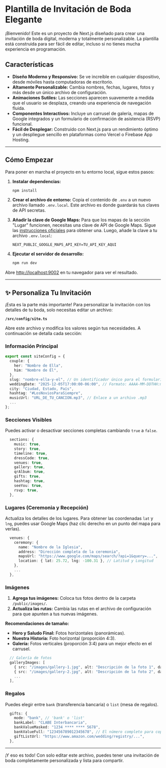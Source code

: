 # Plantilla de Invitación de Boda Elegante

¡Bienvenido! Este es un proyecto de Next.js diseñado para crear una invitación de boda digital, moderna y totalmente personalizable. La plantilla está construida para ser fácil de editar, incluso si no tienes mucha experiencia en programación.

## Características

- **Diseño Moderno y Responsivo:** Se ve increíble en cualquier dispositivo, desde móviles hasta computadoras de escritorio.
- **Altamente Personalizable:** Cambia nombres, fechas, lugares, fotos y más desde un único archivo de configuración.
- **Animaciones Sutiles:** Las secciones aparecen suavemente a medida que el usuario se desplaza, creando una experiencia de navegación fluida.
- **Componentes Interactivos:** Incluye un carrusel de galería, mapas de Google integrados y un formulario de confirmación de asistencia (RSVP) funcional.
- **Fácil de Desplegar:** Construido con Next.js para un rendimiento óptimo y un despliegue sencillo en plataformas como Vercel o Firebase App Hosting.

---

## Cómo Empezar

Para poner en marcha el proyecto en tu entorno local, sigue estos pasos:

1.  **Instalar dependencias:**
    ```bash
    npm install
    ```

2.  **Crear el archivo de entorno:**
    Copia el contenido de `.env` a un nuevo archivo llamado `.env.local`. Este archivo es donde guardarás tus claves de API secretas.

3.  **Añadir la clave de Google Maps:**
    Para que los mapas de la sección "Lugar" funcionen, necesitas una clave de API de Google Maps. Sigue las [instrucciones oficiales](https://developers.google.com/maps/documentation/javascript/get-api-key) para obtener una. Luego, añade la clave a tu archivo `.env.local`:
    ```
    NEXT_PUBLIC_GOOGLE_MAPS_API_KEY=TU_API_KEY_AQUI
    ```

4.  **Ejecutar el servidor de desarrollo:**
    ```bash
    npm run dev
    ```

Abre [http://localhost:9002](http://localhost:9002) en tu navegador para ver el resultado.

---

## ✨ Personaliza Tu Invitación

¡Esta es la parte más importante! Para personalizar la invitación con los detalles de tu boda, solo necesitas editar un archivo:

**`/src/config/site.ts`**

Abre este archivo y modifica los valores según tus necesidades. A continuación se detalla cada sección:

### Información Principal

```typescript
export const siteConfig = {
  couple: {
    her: "Nombre de Ella",
    him: "Nombre de Él",
  },
  slug: "nombre-ella-y-el", // Un identificador único para el formulario
  weddingDate: "2025-12-05T17:00:00-06:00", // Formato: AAAA-MM-DDTHH:mm:ss con zona horaria
  city: "Ciudad, Estado, País",
  hashtag: "#LosNoviosParaSiempre",
  musicUrl: "URL_DE_TU_CANCION.mp3", // Enlace a un archivo .mp3
  ...
};
```

### Secciones Visibles

Puedes activar o desactivar secciones completas cambiando `true` a `false`.

```typescript
  sections: {
    music: true,
    story: true,
    timeline: true,
    dressCode: true,
    venues: true,
    gallery: true,
    qrAlbum: true,
    gifts: true,
    hashtag: true,
    seeYou: true,
    rsvp: true,
  },
```

### Lugares (Ceremonia y Recepción)

Actualiza los detalles de los lugares. Para obtener las coordenadas `lat` y `lng`, puedes usar Google Maps (haz clic derecho en un punto del mapa para verlas).

```typescript
  venues: {
    ceremony: {
      name: "Nombre de la Iglesia",
      address: "Dirección completa de la ceremonia",
      mapsUrl: "https://www.google.com/maps/search/?api=1&query=...",
      location: { lat: 25.72, lng: -100.31 }, // Latitud y Longitud
    },
    ...
  },
```

### Imágenes

1.  **Agrega tus imágenes:** Coloca tus fotos dentro de la carpeta `/public/images/`.
2.  **Actualiza las rutas:** Cambia las rutas en el archivo de configuración para que apunten a tus nuevas imágenes.

**Recomendaciones de tamaño:**
- **Hero y Saludo Final:** Fotos horizontales (panorámicas).
- **Nuestra Historia:** Foto horizontal (proporción 4:3).
- **Galería:** Fotos verticales (proporción 3:4) para un mejor efecto en el carrusel.

```typescript
  // Galería de fotos
  galleryImages: [
    { src: "/images/gallery-1.jpg", alt: "Descripción de la foto 1", dataAiHint: "wedding couple" },
    { src: "/images/gallery-2.jpg", alt: "Descripción de la foto 2", dataAiHint: "happy couple" },
    ...
  ],
```

### Regalos

Puedes elegir entre `bank` (transferencia bancaria) o `list` (mesa de regalos).

```typescript
  gifts: {
    mode: "bank", // 'bank' o 'list'
    bankLabel: "CLABE Interbancaria",
    bankValueMasked: "1234 **** **** 5678",
    bankValueFull: "123456789012345678", // El número completo para copiar
    giftListUrl: "https://www.amazon.com/wedding/registry/...",
  },
```

---

¡Y eso es todo! Con solo editar este archivo, puedes tener una invitación de boda completamente personalizada y lista para compartir.
